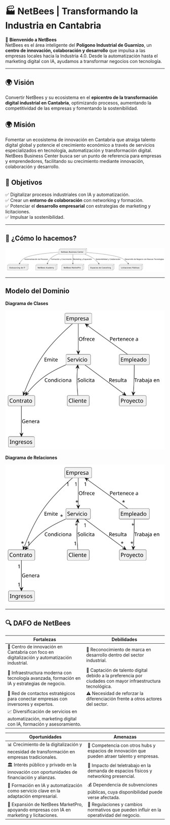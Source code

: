 # 🏭 NetBees | Transformando la Industria en Cantabria

🌟 **Bienvenido a NetBees**  
NetBees es el área inteligente del **Polígono Industrial de Guarnizo**, un **centro de innovación, colaboración y desarrollo** que impulsa a las empresas locales hacia la Industria 4.0. Desde la automatización hasta el marketing digital con IA, ayudamos a transformar negocios con tecnología.

---

## 🌍 **Visión**
Convertir NetBees y su ecosistema en el **epicentro de la transformación digital industrial en Cantabria**, optimizando procesos, aumentando la competitividad de las empresas y fomentando la sostenibilidad.

## 🌍 **Misión**
Fomentar un ecosistema de innovación en Cantabria que atraiga talento digital global y potencie el crecimiento económico a través de servicios especializados en tecnología, automatización y transformación digital. NetBees Business Center busca ser un punto de referencia para empresas y emprendedores, facilitando su crecimiento mediante innovación, colaboración y desarrollo.

## 🎯 **Objetivos**
✅ Digitalizar procesos industriales con IA y automatización.  
✅ Crear un **entorno de colaboración** con networking y formación.  
✅ Potenciar el **desarrollo empresarial** con estrategias de marketing y licitaciones.  
✅ Impulsar la sostenibilidad.

---

## 🚀 **¿Cómo lo hacemos?**
![Diagrama de Clases NetBees](images/NetbeesServicios.png)

---
## Modelo del Dominio

**Diagrama de Clases**

![Diagrama de Clases NetBees](docs/modeloDominio/diagramaClases/diagramaClases.svg)

**Diagrama de Relaciones**

![Diagrama de Clases NetBees](docs/diagramaRelaciones/diagramaRelaciones.svg)

---
## 🔍 DAFO de NetBees

| **Fortalezas** | **Debilidades** |
|---------------|----------------|
| 🚀 Centro de innovación en Cantabria con foco en digitalización y automatización industrial. | 📌 Reconocimiento de marca en desarrollo dentro del sector industrial. |
| 🏢 Infraestructura moderna con tecnología avanzada, formación en IA y estrategias de negocio. | 🎯 Captación de talento digital debido a la preferencia por ciudades con mayor infraestructura tecnológica. |
| 🤝 Red de contactos estratégicos para conectar empresas con inversores y expertos. | ⚠️ Necesidad de reforzar la diferenciación frente a otros actores del sector. |
| 📈 Diversificación de servicios en automatización, marketing digital con IA, formación y asesoramiento. | |

| **Oportunidades** | **Amenazas** |
|------------------|-------------|
| 📊 Crecimiento de la digitalización y necesidad de transformación en empresas tradicionales. | 🏢 Competencia con otros hubs y espacios de innovación que pueden atraer talento y empresas. |
| 🏛 Interés público y privado en la innovación con oportunidades de financiación y alianzas. | 🏡 Impacto del teletrabajo en la demanda de espacios físicos y networking presencial. |
| 🧠 Formación en IA y automatización como servicio clave en la adaptación empresarial. | 💰 Dependencia de subvenciones públicas, cuya disponibilidad puede verse afectada. |
| 📣 Expansión de NetBees MarketPro, apoyando empresas con IA en marketing y licitaciones. | 📜 Regulaciones y cambios normativos que pueden influir en la operatividad del negocio. |











